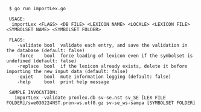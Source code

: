    
   
     $ go run importLex.go 
     
     USAGE:
      importLex <FLAGS> <DB FILE> <LEXICON NAME> <LOCALE> <LEXICON FILE> <SYMBOLSET NAME> <SYMBOLSET FOLDER>
     
     FLAGS:
        -validate bool  validate each entry, and save the validation in the database (default: false)
        -force    bool  force loading of lexicon even if the symbolset is undefined (default: false)
        -replace  bool  if the lexicon already exists, delete it before importing the new input data (default: false)
        -quiet    bool  mute information logging (default: false)
        -help     bool  print help message
     
     SAMPLE INVOCATION:
       importLex -validate pronlex.db sv-se.nst sv_SE [LEX FILE FOLDER]/swe030224NST.pron-ws.utf8.gz sv-se_ws-sampa [SYMBOLSET FOLDER]
